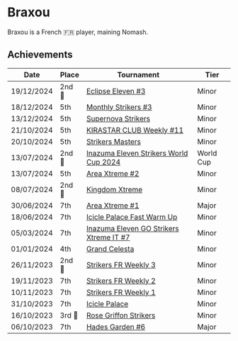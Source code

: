 # Braxou

Braxou is a French :fr: player, maining Nomash.

## Achievements

|Date|Place|Tournament|Tier|
|-|-|-|-|
| 19/12/2024 |2nd :2nd_place_medal:| [Eclipse Eleven #3](../../tournaments/eclipse/eclipse3.md) | Minor |
| 18/12/2024 | 5th | [Monthly Strikers #3](../../tournaments/monthly/monthly3.md) | Minor |
| 13/12/2024 | 5th | [Supernova Strikers](../../tournaments/misc/supernova.md) | Minor |
| 21/10/2024 | 5th | [KIRASTAR CLUB Weekly #11](../../tournaments/kirastar/kirastar11.md) | Minor |
| 20/10/2024 | 5th |[Strikers Masters](../../tournaments/misc/masters.md) | Minor |
| 13/07/2024 |2nd :2nd_place_medal:| [Inazuma Eleven Strikers World Cup 2024](../../tournaments/worldcup24.md) | World Cup |
| 13/07/2024 | 5th | [Area Xtreme #2](../../tournaments/area/areax2.md) | Minor |
| 08/07/2024 |2nd :2nd_place_medal:| [Kingdom Xtreme](../../tournaments/misc/kingdom.md) | Minor |
| 30/06/2024 | 7th | [Area Xtreme #1](../../tournaments/area/areax1.md) | Major |
| 18/06/2024 | 7th | [Icicle Palace Fast Warm Up](../../tournaments/icicle/iciclewarmup.md) | Minor |
| 05/03/2024 | 7th |[Inazuma Eleven GO Strikers Xtreme IT #7](../../tournaments/italia/it7.md) | Minor |
| 01/01/2024 | 4th | [Grand Celesta](../../tournaments/misc/grandcelesta.md) | Minor |
| 26/11/2023 |2nd :2nd_place_medal:| [Strikers FR Weekly 3](../../tournaments/weeklies/weekly3.md) | Minor |
| 19/11/2023 | 7th | [Strikers FR Weekly 2](../../tournaments/weeklies/weekly2.md) | Minor |
| 10/11/2023 | 7th | [Strikers FR Weekly 1](../../tournaments/weeklies/weekly1.md) | Minor |
| 31/10/2023 | 7th | [Icicle Palace](../../tournaments/misc/icicle.md) | Minor |
| 16/10/2023 |3rd :3rd_place_medal: |[Rose Griffon Strikers](../../tournaments/misc/rosegriffon.md) | Minor |
| 06/10/2023 | 7th | [Hades Garden #6](../../tournaments/hg/hg6.md) | Major |
